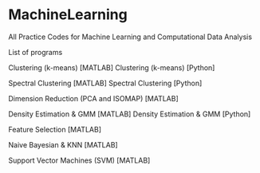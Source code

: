 # MachineLearning
All Practice Codes for Machine Learning and Computational Data Analysis


List of programs

Clustering (k-means) [MATLAB]
Clustering (k-means) [Python]

Spectral Clustering  [MATLAB]
Spectral Clustering  [Python]

Dimension Reduction (PCA and ISOMAP)  [MATLAB]

Density Estimation & GMM  [MATLAB]
Density Estimation & GMM  [Python]

Feature Selection [MATLAB]

Naive Bayesian & KNN [MATLAB]

Support Vector Machines (SVM) [MATLAB]